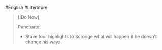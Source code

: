 #English #Literature 

>[!Do Now]
>
>Punctuate:
>- Stave four highlights to Scrooge what will happen if he doesn't change his ways.

